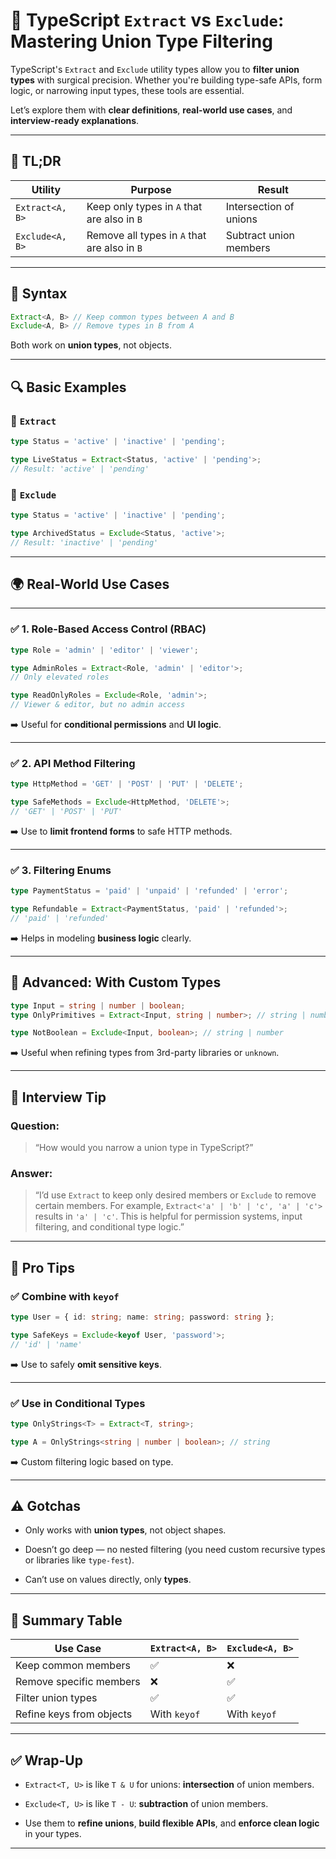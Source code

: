 



# 🎯 TypeScript `Extract` vs `Exclude`: Mastering Union Type Filtering

TypeScript's `Extract` and `Exclude` utility types allow you to **filter union types** with surgical precision. Whether you're building type-safe APIs, form logic, or narrowing input types, these tools are essential.

Let’s explore them with **clear definitions**, **real-world use cases**, and **interview-ready explanations**.

---

## 🧪 TL;DR

|Utility|Purpose|Result|
|---|---|---|
|`Extract<A, B>`|Keep only types in `A` that are also in `B`|Intersection of unions|
|`Exclude<A, B>`|Remove all types in `A` that are also in `B`|Subtract union members|

---

## 📘 Syntax

```ts
Extract<A, B> // Keep common types between A and B
Exclude<A, B> // Remove types in B from A
```

Both work on **union types**, not objects.

---

## 🔍 Basic Examples

### 🔹 `Extract`

```ts
type Status = 'active' | 'inactive' | 'pending';

type LiveStatus = Extract<Status, 'active' | 'pending'>;
// Result: 'active' | 'pending'
```

### 🔸 `Exclude`

```ts
type Status = 'active' | 'inactive' | 'pending';

type ArchivedStatus = Exclude<Status, 'active'>;
// Result: 'inactive' | 'pending'
```

---

## 🌍 Real-World Use Cases

---

### ✅ 1. Role-Based Access Control (RBAC)

```ts
type Role = 'admin' | 'editor' | 'viewer';

type AdminRoles = Extract<Role, 'admin' | 'editor'>;
// Only elevated roles

type ReadOnlyRoles = Exclude<Role, 'admin'>;
// Viewer & editor, but no admin access
```

➡️ Useful for **conditional permissions** and **UI logic**.

---

### ✅ 2. API Method Filtering

```ts
type HttpMethod = 'GET' | 'POST' | 'PUT' | 'DELETE';

type SafeMethods = Exclude<HttpMethod, 'DELETE'>;
// 'GET' | 'POST' | 'PUT'
```

➡️ Use to **limit frontend forms** to safe HTTP methods.

---

### ✅ 3. Filtering Enums

```ts
type PaymentStatus = 'paid' | 'unpaid' | 'refunded' | 'error';

type Refundable = Extract<PaymentStatus, 'paid' | 'refunded'>;
// 'paid' | 'refunded'
```

➡️ Helps in modeling **business logic** clearly.

---

## 🔧 Advanced: With Custom Types

```ts
type Input = string | number | boolean;
type OnlyPrimitives = Extract<Input, string | number>; // string | number

type NotBoolean = Exclude<Input, boolean>; // string | number
```

➡️ Useful when refining types from 3rd-party libraries or `unknown`.

---

## 🤖 Interview Tip

### Question:

> “How would you narrow a union type in TypeScript?”

### Answer:

> “I’d use `Extract` to keep only desired members or `Exclude` to remove certain members. For example, `Extract<'a' | 'b' | 'c', 'a' | 'c'>` results in `'a' | 'c'`. This is helpful for permission systems, input filtering, and conditional type logic.”

---

## 🧠 Pro Tips

### ✅ Combine with `keyof`

```ts
type User = { id: string; name: string; password: string };

type SafeKeys = Exclude<keyof User, 'password'>;
// 'id' | 'name'
```

➡️ Use to safely **omit sensitive keys**.

---

### ✅ Use in Conditional Types

```ts
type OnlyStrings<T> = Extract<T, string>;

type A = OnlyStrings<string | number | boolean>; // string
```

➡️ Custom filtering logic based on type.

---

## ⚠️ Gotchas

- Only works with **union types**, not object shapes.
    
- Doesn’t go deep — no nested filtering (you need custom recursive types or libraries like `type-fest`).
    
- Can’t use on values directly, only **types**.
    

---

## 🧩 Summary Table

|Use Case|`Extract<A, B>`|`Exclude<A, B>`|
|---|---|---|
|Keep common members|✅|❌|
|Remove specific members|❌|✅|
|Filter union types|✅|✅|
|Refine keys from objects|With `keyof`|With `keyof`|

---

## ✅ Wrap-Up

- `Extract<T, U>` is like `T & U` for unions: **intersection** of union members.
    
- `Exclude<T, U>` is like `T - U`: **subtraction** of union members.
    
- Use them to **refine unions**, **build flexible APIs**, and **enforce clean logic** in your types.
    

---

